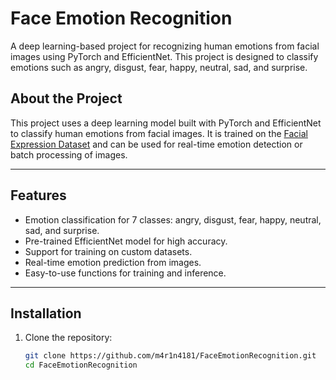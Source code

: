 # Face Emotion Recognition

A deep learning-based project for recognizing human emotions from facial images using PyTorch and EfficientNet. This project is designed to classify emotions such as angry, disgust, fear, happy, neutral, sad, and surprise.

## About the Project

This project uses a deep learning model built with PyTorch and EfficientNet to classify human emotions from facial images. It is trained on the [Facial Expression Dataset](https://github.com/parth1620/Facial-Expression-Dataset) and can be used for real-time emotion detection or batch processing of images.

---

## Features

- Emotion classification for 7 classes: angry, disgust, fear, happy, neutral, sad, and surprise.
- Pre-trained EfficientNet model for high accuracy.
- Support for training on custom datasets.
- Real-time emotion prediction from images.
- Easy-to-use functions for training and inference.

---

## Installation

1. Clone the repository:
   ```bash
   git clone https://github.com/m4r1n4181/FaceEmotionRecognition.git
   cd FaceEmotionRecognition
